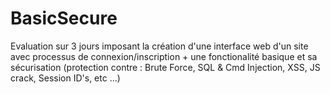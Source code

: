 # BasicSecure
Evaluation sur 3 jours imposant la création d'une interface web d'un site avec processus de connexion/inscription + une fonctionalité basique et sa sécurisation (protection  contre : Brute Force, SQL &amp; Cmd Injection, XSS, JS crack, Session ID's, etc ...) 
